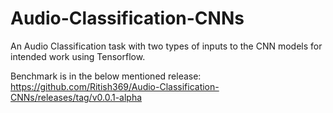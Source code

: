 # Audio-Classification-CNNs
An Audio Classification task with two types of inputs to the CNN models for intended work using Tensorflow.

Benchmark is in the below mentioned release:
https://github.com/Ritish369/Audio-Classification-CNNs/releases/tag/v0.0.1-alpha
